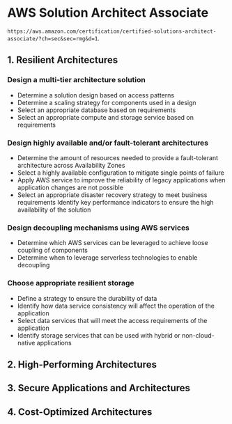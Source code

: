# AWS Solution Architect Associate
`https://aws.amazon.com/certification/certified-solutions-architect-associate/?ch=sec&sec=rmg&d=1`. 

## 1. Resilient Architectures
### Design a multi-tier architecture solution
- Determine a solution design based on access patterns
- Determine a scaling strategy for components used in a design
- Select an appropriate database based on requirements
- Select an appropriate compute and storage service based on requirements

### Design highly available and/or fault-tolerant architectures
- Determine the amount of resources needed to provide a fault-tolerant architecture across Availability Zones
- Select a highly available configuration to mitigate single points of failure
- Apply AWS service to improve the reliability of legacy applications when application changes are not possible
- Select an appropriate disaster recovery strategy to meet business requirements
Identify key performance indicators to ensure the high availability of the solution

### Design decoupling mechanisms using AWS services
- Determine which AWS services can be leveraged to achieve loose coupling of components
- Determine when to leverage serverless technologies to enable decoupling

### Choose appropriate resilient storage
- Define a strategy to ensure the durability of data
- Identify how data service consistency will affect the operation of the application
- Select data services that will meet the access requirements of the application
- Identify storage services that can be used with hybrid or non-cloud-native applications

## 2. High-Performing Architectures


## 3. Secure Applications and Architectures


## 4. Cost-Optimized Architectures


